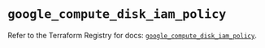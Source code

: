 # `google_compute_disk_iam_policy`

Refer to the Terraform Registry for docs: [`google_compute_disk_iam_policy`](https://registry.terraform.io/providers/hashicorp/google-beta/5.30.0/docs/resources/google_compute_disk_iam_policy).
